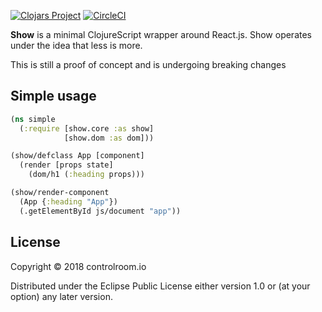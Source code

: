 [![Clojars Project](https://img.shields.io/clojars/v/controlroom/show.svg)](https://clojars.org/controlroom/show) [![CircleCI](https://circleci.com/gh/controlroom/show.svg?style=svg)](https://circleci.com/gh/controlroom/show)

**Show** is a minimal ClojureScript wrapper around React.js. Show operates under
the idea that less is more.

This is still a proof of concept and is undergoing breaking changes

## Simple usage

```clojure
(ns simple
  (:require [show.core :as show]
            [show.dom :as dom]))

(show/defclass App [component]
  (render [props state]
    (dom/h1 (:heading props)))

(show/render-component
  (App {:heading "App"})
  (.getElementById js/document "app"))
```

## License

Copyright © 2018 controlroom.io

Distributed under the Eclipse Public License either version 1.0 or (at
your option) any later version.
